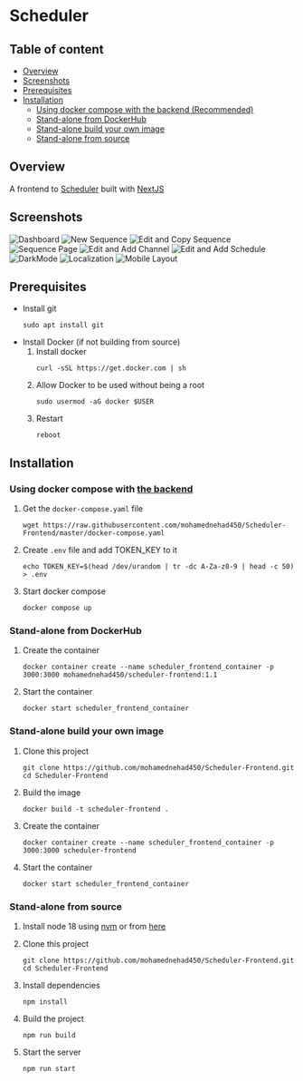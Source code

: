 # Scheduler

## Table of content

- [Overview](#overview)
- [Screenshots](#screenshots)
- [Prerequisites](#prerequisites)
- [Installation](#installation)
  - [Using docker compose with the backend (Recommended)](#using-docker-compose-with-the-backend)
  - [Stand-alone from DockerHub](#stand-alone-from-dockerhub)
  - [Stand-alone build your own image](#stand-alone-build-your-own-image)
  - [Stand-alone from source](#stand-alone-from-source)

## Overview

A frontend to [Scheduler](https://github.com/mohamednehad450/Scheduler) built with [NextJS](https://nextjs.org/)

## Screenshots

![Dashboard](screenshots/Dashboard.gif "Dashboard")
![New Sequence](screenshots/NewSequence.gif "New Sequence")
![Edit and Copy Sequence](screenshots/EditCopySequence.gif "Edit and Copy Sequence")
![Sequence Page](screenshots/SequencePage.gif "Sequence Page")
![Edit and Add Channel](screenshots/ChannelAddEdit.gif "Edit and Add Channel")
![Edit and Add Schedule](screenshots/EditAddSchedule.gif "Edit and Add Schedule")
![DarkMode](screenshots/DarkMode.gif "DarkMode")
![Localization](screenshots/Localization.gif "Localization")
![Mobile Layout](screenshots/MobileLayout.gif "Mobile Layout")

## Prerequisites

- Install git
  ```
  sudo apt install git
  ```
- Install Docker (if not building from source)
  1. Install docker
     ```
     curl -sSL https://get.docker.com | sh
     ```
  2. Allow Docker to be used without being a root
     ```
     sudo usermod -aG docker $USER
     ```
  3. Restart
     ```
     reboot
     ```

## Installation

### Using docker compose with [the backend](https://github.com/mohamednehad450/Scheduler)

1. Get the `docker-compose.yaml` file
   ```
   wget https://raw.githubusercontent.com/mohamednehad450/Scheduler-Frontend/master/docker-compose.yaml
   ```
2. Create `.env` file and add TOKEN_KEY to it
   ```
   echo TOKEN_KEY=$(head /dev/urandom | tr -dc A-Za-z0-9 | head -c 50) > .env
   ```
3. Start docker compose
   ```
   docker compose up
   ```

### Stand-alone from DockerHub

1. Create the container
   ```
   docker container create --name scheduler_frontend_container -p 3000:3000 mohamednehad450/scheduler-frontend:1.1
   ```
2. Start the container
   ```
   docker start scheduler_frontend_container
   ```

### Stand-alone build your own image

1. Clone this project
   ```
   git clone https://github.com/mohamednehad450/Scheduler-Frontend.git
   cd Scheduler-Frontend
   ```
2. Build the image
   ```
   docker build -t scheduler-frontend .
   ```
3. Create the container
   ```
   docker container create --name scheduler_frontend_container -p 3000:3000 scheduler-frontend
   ```
4. Start the container
   ```
   docker start scheduler_frontend_container
   ```

### Stand-alone from source

1. Install node 18 using [nvm](https://github.com/nvm-sh/nvm) or from [here](https://nodejs.org/en/download/)

2. Clone this project

   ```
   git clone https://github.com/mohamednehad450/Scheduler-Frontend.git
   cd Scheduler-Frontend
   ```

3. Install dependencies

   ```
   npm install
   ```

4. Build the project

   ```
   npm run build
   ```

5. Start the server
   ```
   npm run start
   ```
